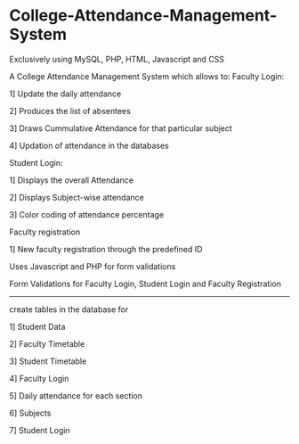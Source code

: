 # College-Attendance-Management-System
Exclusively using MySQL, PHP, HTML, Javascript and CSS

A College Attendance Management System which allows to:
Faculty Login:

1] Update the daily attendance

2] Produces the list of absentees

3] Draws Cummulative Attendance for that particular subject

4] Updation of attendance in the databases

Student Login:

1] Displays the overall Attendance

2] Displays Subject-wise attendance

3] Color coding of attendance percentage

Faculty registration

1] New faculty registration through the predefined ID

Uses Javascript and PHP for form validations

Form Validations for Faculty Login, Student Login and Faculty Registration

--------------------------------------------------------------------------------------------------------------------------------
create tables in the database for

1] Student Data

2] Faculty Timetable

3] Student Timetable

4] Faculty Login

5] Daily attendance for each section

6] Subjects

7] Student Login
